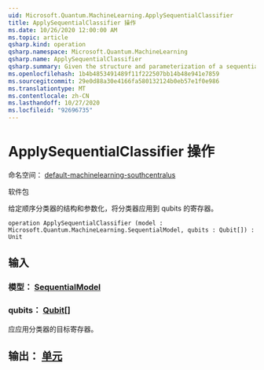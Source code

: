 ```yaml
---
uid: Microsoft.Quantum.MachineLearning.ApplySequentialClassifier
title: ApplySequentialClassifier 操作
ms.date: 10/26/2020 12:00:00 AM
ms.topic: article
qsharp.kind: operation
qsharp.namespace: Microsoft.Quantum.MachineLearning
qsharp.name: ApplySequentialClassifier
qsharp.summary: Given the structure and parameterization of a sequential classifier, applies the classifier to a register of qubits.
ms.openlocfilehash: 1b4b4853491489f11f222507bb14b48e941e7859
ms.sourcegitcommit: 29e0d88a30e4166fa580132124b0eb57e1f0e986
ms.translationtype: MT
ms.contentlocale: zh-CN
ms.lasthandoff: 10/27/2020
ms.locfileid: "92696735"
---
```

# <a name="applysequentialclassifier-operation"></a>ApplySequentialClassifier 操作

命名空间： [default-machinelearning-southcentralus](xref:Microsoft.Quantum.MachineLearning)

软件包 [](https://nuget.org/packages/)


给定顺序分类器的结构和参数化，将分类器应用到 qubits 的寄存器。

```qsharp
operation ApplySequentialClassifier (model : Microsoft.Quantum.MachineLearning.SequentialModel, qubits : Qubit[]) : Unit
```


## <a name="input"></a>输入

### <a name="model--sequentialmodel"></a>模型： [SequentialModel](xref:Microsoft.Quantum.MachineLearning.SequentialModel)




### <a name="qubits--qubit"></a>qubits： [Qubit](xref:microsoft.quantum.lang-ref.qubit)[]

应应用分类器的目标寄存器。



## <a name="output--unit"></a>输出： [单元](xref:microsoft.quantum.lang-ref.unit)

